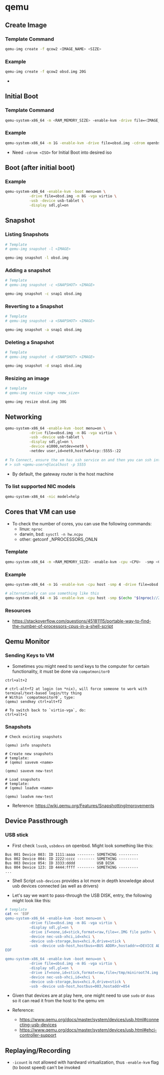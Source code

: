# qemu

## Create Image
### Template Command
```bash
qemu-img create -f qcow2 <IMAGE_NAME> <SIZE>
```

### Example
```bash
qemu-img create -f qcow2 obsd.img 20G
```
- 


## Initial Boot
### Template Command
```bash
qemu-system-x86_64 -m <RAM_MEMORY_SIZE> -enable-kvm -drive file=<IMAGE_NAME> -cdrom <DISTRO_ISO_FILE> -boot order=d -display sdl,gl=on
```

### Example 
```bash
qemu-system-x86_64 -m 1G -enable-kvm -drive file=obsd.img -cdrom openbsd-install73.iso -boot order=d -display sdl,gl=on
```
- Need `-cdrom <ISO>` for Initial Boot into desired iso


## Boot (after initial boot)
### Example
```bash
qemu-system-x86_64 -enable-kvm -boot menu=on \
		   -drive file=obsd.img -m 8G -vga virtio \
		   -usb -device usb-tablet \
		   -display sdl,gl=on
```


## Snapshot
### Listing Snapshots
```bash
# Template
# qemu-img snapshot -l <IMAGE>

qemu-img snapshot -l obsd.img
```


### Adding a snapshot
```bash
# Template
# qemu-img snapshot -c <SNAPSHOT> <IMAGE>

qemu-img snapshot -c snap1 obsd.img
```

### Reverting to a Snapshot
```bash
# Template
# qemu-img snapshot -a <SNAPSHOT> <IMAGE>

qemu-img snapshot -a snap1 obsd.img
```

### Deleting a Snapshot
```bash
# Template
# qemu-img snapshot -d <SNAPSHOT> <IMAGE>

qemu-img snapshot -d snap1 obsd.img
```

### Resizing an image
```bash
# template
# qemu-img resize <img> <new_size>

qemu-img resize obsd.img 30G
```

## Networking

```bash
qemu-system-x86_64 -enable-kvm -boot menu=on \
		   -drive file=obsd.img -m 8G -vga virtio \
		   -usb -device usb-tablet \
		   -display sdl,gl=on \
           -device e1000,netdev=net0 \ 
           -netdev user,id=net0,hostfwd=tcp::5555-:22
           
# To Connect, ensure the vm has ssh service on and then you can ssh into the qemu vm:
# > ssh <qemu-user>@localhost -p 5555
```





- By default, the gateway router is the host machine 


### To list supported NIC models
```bash
qemu-system-x86_64 -nic model=help
```

## Cores that VM can use
- To check the number of cores, you can use the following commands:
  - linux: `nproc`
  - darwin, bsd: `sysctl -n hw.ncpu`
  - other: getconf _NPROCESSORS_ONLN

### Template
```bash
qemu-system-x86_64 -m <RAM_MEMORY_SIZE> -enable-kvm -cpu <CPU>  -smp <CORES> -drive file=<IMAGE_NAME> -cdrom <DISTRO_ISO_FILE> -boot order=d -display sdl,gl=on
```

### Example 
```bash
qemu-system-x86_64 -m 1G -enable-kvm -cpu host -smp 4 -drive file=obsd.img -cdrom openbsd-install73.iso -boot order=d -display sdl,gl=on

# alternatively can use something like this
qemu-system-x86_64 -m 1G -enable-kvm -cpu host -smp $(echo "$(nproc)//2" | bc | cut -d'.' -f1) -drive file=obsd.img -cdrom openbsd-install73.iso -boot order=d -display sdl,gl=on
```


### Resources
- https://stackoverflow.com/questions/45181115/portable-way-to-find-the-number-of-processors-cpus-in-a-shell-script



## Qemu Monitor

### Sending Keys to VM
- Sometimes you might need to send keys to the computer for certain functionality, it must be done via `compatmonitor0`
```keys
ctrl+alt+2

# ctrl-alt+f2 at login (on *nix), will force someone to work with terminal/text-based login/tty thing
# Within `compatmonitor0`, type:
(qemu) sendkey ctrl+alt+f2

# To switch back to `virtio-vga`, do:
ctrl+alt+1
```

### Snapshots

```keys
# Check existing snapshots

(qemu) info snapshots

# Create new snapshots
# template:
# (qemu) savevm <name>

(qemu) savevm new-test

# Load snapshots
# template:
# (qemu) loadvm <name>

(qemu) loadvm new-test

```

- Reference: https://wiki.qemu.org/Features/SnapshottingImprovements


## Device Passthrough 

### USB stick

- First check `lsusb`, `usbdevs` on openbsd. Might look something like this:
```
Bus 001 Device 003: ID 1111:aaaa -------- SOMETHING ---------
Bus 002 Device 004: ID 2222:cccc -------- SOMETHING ---------
Bus 003 Device 054: ID 3333:dddd          USB DISK
Bus 004 Device 123: ID 4444:ffff -------- SOMETHING ---------
...
```

- Shell Script `usb-devices` provides a lot more in depth knowledge about usb devices connected (as well as drivers)


- Let's say we want to pass-through the USB DISK, entry, the following might look like this:

```bash
# template 
cat << 'EOF
qemu-system-x86_64 -enable-kvm -boot menu=on \
		   -drive file=obsd.img -m 8G -vga virtio \
		   -display sdl,gl=on \
           -drive if=none,id=stick,format=raw,file=<.IMG file path> \
           -device nec-usb-xhci,id=xhci \
           -device usb-storage,bus=xhci.0,drive=stick \
           -usb -device usb-host,hostbus=<BUS ADDR>,hostaddr=<DEVICE ADDR>
EOF

qemu-system-x86_64 -enable-kvm -boot menu=on \
		   -drive file=obsd.img -m 8G -vga virtio \
		   -display sdl,gl=on \
           -drive if=none,id=stick,format=raw,file=/tmp/miniroot74.img \
           -device nec-usb-xhci,id=xhci \
           -device usb-storage,bus=xhci.0,drive=stick \
           -usb -device usb-host,hostbus=003,hostaddr=054

```

- Given that devices are at play here, one might need to use `sudo` or `doas` so it can read it from the host to the qemu vm

- Reference:
  - https://www.qemu.org/docs/master/system/devices/usb.html#connecting-usb-devices
  - https://www.qemu.org/docs/master/system/devices/usb.html#ehci-controller-support

## Replaying/Recording
- `-icount` is not allowed with hardward virtualization, thus `-enable-kvm` flag (to boost speed) can't be invoked
